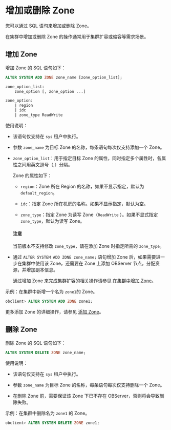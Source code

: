 # 增加或删除 Zone

您可以通过 SQL 语句来增加或删除 Zone。

在集群中增加或删除 Zone 的操作通常用于集群扩容或缩容等需求场景。

## 增加 Zone

增加 Zone 的 SQL 语句如下：

```sql
ALTER SYSTEM ADD ZONE zone_name [zone_option_list];

zone_option_list:
    zone_option [, zone_option ...]

zone_option:
    | region
    | idc
    | zone_type ReadWrite
```

使用说明：

* 该语句仅支持在 `sys` 租户中执行。

* 参数 `zone_name` 为目标 Zone 的名称，每条语句每次仅支持添加一个 Zone。

* `zone_option_list`：用于指定目标 Zone 的属性，同时指定多个属性时，各属性之间用英文逗号（,）分隔。

  Zone 的属性如下：

  * `region`：Zone 所在 Region 的名称，如果不显示指定，默认为 `default_region`。

  * `idc`：指定 Zone 所在机房的名称。如果不显示指定，默认为空。

  * `zone_type`：指定 Zone 为读写 Zone（`ReadWrite` ）。如果不显式指定 `zone_type`，默认为读写 Zone。

  <main id="notice" type='notice'>
    <h4>注意</h4>
    <p>当前版本不支持修改 <code>zone_type</code>，请在添加 Zone 时指定所需的 <code>zone_type</code>。</p>
  </main>

* 通过 `ALTER SYSTEM ADD ZONE zone_name;` 语句增加 Zone 后，如果需要进一步在集群中使用该 Zone，还需要在 Zone 上添加 OBServer 节点，分配资源，并增加副本信息。

  通过增加 Zone 来完成集群扩容的相关操作请参见 [在集群中增加 Zone](../../../7.management/1.scale-out-and-scale-in/2.cluster-level-scale-out-and-scale-in/1.scale-out/1.add-a-zone-to-the-cluster.md)。

示例：在集群中新增一个名为 `zone1`的 Zone。

```sql
obclient> ALTER SYSTEM ADD ZONE zone1;
```

更多添加 Zone 的详细操作，请参见 [添加 Zone](../../../../../6.manage/1.cluster-management/3.common-cluster-operations/8.add-a-zone.md)。

## 删除 Zone

删除 Zone 的 SQL 语句如下：

```sql
ALTER SYSTEM DELETE ZONE zone_name;
```

使用说明：

* 该语句仅支持在 `sys` 租户中执行。

* 参数 `zone_name` 为目标 Zone 的名称，每条语句每次仅支持删除一个 Zone。

* 在删除 Zone 前，需要保证该 Zone 下已不存在 OBServer，否则将会导致删除失败。

示例：在集群中删除名为 `zone1` 的 Zone。

```sql
obclient> ALTER SYSTEM DELETE ZONE zone1;
```
